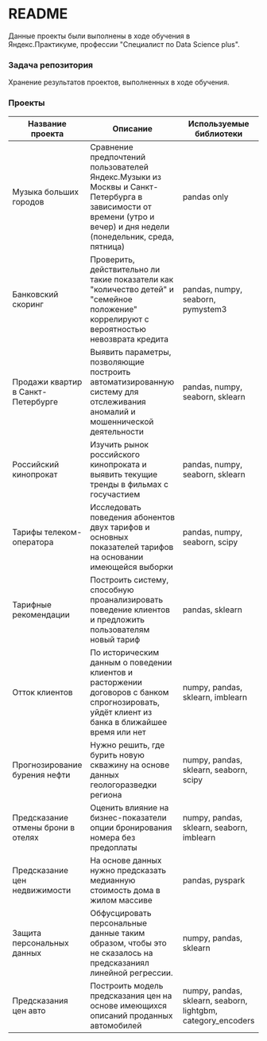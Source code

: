 # README

Данные проекты были выполнены в ходе обучения в Яндекс.Практикуме, профессии "Специалист по Data Science plus".

### Задача репозитория

Хранение результатов проектов, выполненных в ходе обучения.

### Проекты

|Название проекта| Описание | Используемые библиотеки|
|----------------|----------|------------------------|
|Музыка больших городов|Сравнение предпочтений пользователей Яндекс.Музыки из Москвы и Санкт-Петербурга в зависимости от времени (утро и вечер) и дня недели (понедельник, среда, пятница) | pandas only |
|Банковский скоринг|Проверить, действительно ли такие показатели как "количество детей" и "семейное положение" коррелируют с вероятностью невозврата кредита |pandas, numpy, seaborn, pymystem3|
|Продажи квартир в Санкт-Петербурге|Выявить параметры, позволяющие построить автоматизированную систему для отслеживания аномалий и мошеннической деятельности |pandas, numpy, seaborn, sklearn|
|Российский кинопрокат|Изучить рынок российского кинопроката и выявить текущие тренды в фильмах с госучастием|pandas, numpy, seaborn, sklearn|
|Тарифы телеком-оператора|Исследовать поведения абонентов двух тарифов и основных показателей тарифов на основании имеющейся выборки|pandas, numpy, seaborn, scipy|
|Тарифные рекомендации|Построить систему, способную проанализировать поведение клиентов и предложить пользователям новый тариф|pandas, sklearn|
|Отток клиентов|По историческим данным о поведении клиентов и расторжении договоров с банком спрогнозировать, уйдёт клиент из банка в ближайшее время или нет|numpy, pandas, sklearn, imblearn|
|Прогнозирование бурения нефти|Нужно решить, где бурить новую скважину на основе данных геологоразведки региона|numpy, pandas, sklearn, seaborn, scipy|
|Предсказание отмены брони в отелях|Оценить влияние на бизнес-показатели опции бронирования номера без предоплаты|numpy, pandas, sklearn, seaborn, imblearn|
|Предсказание цен недвижимости|На основе данных нужно предсказать медианную стоимость дома в жилом массиве|pandas, pyspark|
|Защита персональных данных|Обфусцировать персональные данные таким образом, чтобы это не сказалось на предсказаниял линейной регрессии.|numpy, pandas, sklearn|
|Предсказания цен авто|Построить модель предсказания цен на основе имеющихся описаний проданных автомобилей|numpy, pandas, sklearn, seaborn, lightgbm, category_encoders|


